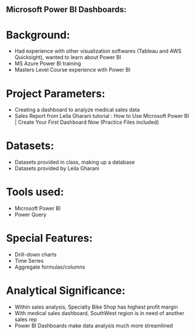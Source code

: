 ## Microsoft Power BI Dashboards:

# Background:
- Had experience with other visualization softwares (Tableau and AWS Quicksight), wanted to learn about Power BI
- MS Azure Power BI training
- Masters Level Course experience with Power BI

# Project Parameters:
- Creating a dashboard to analyze medical sales data
- Sales Report from Leila Gharani tutorial : How to Use Microsoft Power BI | Create Your First Dashboard Now (Practice Files included)

# Datasets:
- Datasets provided in class, making up a database
- Datasets provided by Leila Gharani 

# Tools used:
- Microsoft Power BI
- Power Query

# Special Features:
- Drill-down charts
- Time Series
- Aggregate formulas/columns

# Analytical Significance:
- Within sales analysis, Specialty Bike Shop has highest profit margin
- With medical sales dashboard, SouthWest region is in need of another sales rep
- Power BI Dashboards make data analysis much more streamlined
